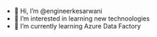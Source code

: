 - 👋 Hi, I’m @engineerkesarwani
- 👀 I’m interested in learning new technoologies
- 🌱 I’m currently learning Azure Data Factory

<!---
engineerkesarwani/engineerkesarwani is a ✨ special ✨ repository because its `README.md` (this file) appears on your GitHub profile.
You can click the Preview link to take a look at your changes.
--->
